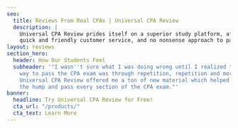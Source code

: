 ```yaml
---
seo:
  title: Reviews From Real CPAs | Universal CPA Review
  description: |
    Universal CPA Review prides itself on a superior study platform, affordable pricing,
    quick and friendly customer service, and no nonsense approach to passing the CPA exam.
layout: reviews
section_hero:
  header: How Our Students Feel
  subheader: '"I wasn''t sure what I was doing wrong until I realized that the only
    way to pass the CPA exam was through repetition, repetition and more repetition.
    Universal CPA Review offered me a ton of new material which helped me get over
    the hump and pass every section of the CPA exam."'
banner:
  headline: Try Universal CPA Review for Free!
  cta_url: "/products/"
  cta_text: Learn More
---
```

